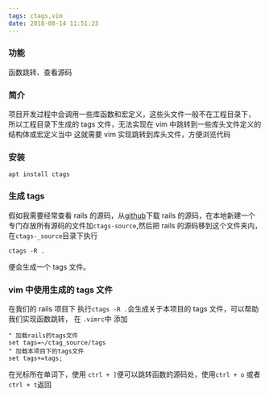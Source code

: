 ```yaml
---
tags: ctags,vim
date: 2018-08-14 11:51:23
---
```


### 功能

函数跳转、查看源码

### 简介

项目开发过程中会调用一些库函数和宏定义，这些头文件一般不在工程目录下，
所以工程目录下生成的 tags 文件，无法实现在 vim 中跳转到一些库头文件定义的结构体或宏定义当中
这就需要 vim 实现跳转到库头文件，方便浏览代码

### 安装

```shell
apt install ctags
```

### 生成 tags

假如我需要经常查看 rails 的源码，从[github](https://github.com/rails/rails)下载 rails 的源码，在本地新建一个专门存放所有源码的文件加`ctags-source`,然后把 rails 的源码移到这个文件夹内，
在`ctags-_source`目录下执行

```shell
ctags -R .
```

便会生成一个 tags 文件。

### vim 中使用生成的 tags 文件

在我们的 rails 项目下 执行`ctags -R .`会生成关于本项目的 tags 文件，可以帮助我们实现函数跳转，
在 `.vimrc`中 添加

```vim
" 加载rails的tags文件
set tags=~/ctag_source/tags
" 加载本项目下的tags文件
set tags+=tags;
```

在光标所在单词下，使用 `ctrl + ]`便可以跳转函数的源码处，使用`ctrl + o` 或者`ctrl + t`返回

